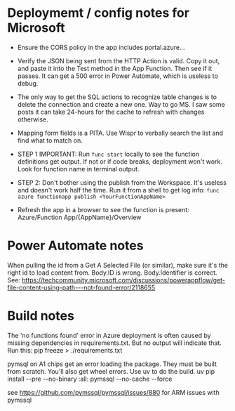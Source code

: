 # Deploymemt / config notes for Microsoft
- Ensure the CORS policy in the app includes portal.azure...
- Verify the JSON being sent from the HTTP Action is valid. Copy it out, and paste it into the Test method in the App Function. Then see if it passes. It can get a 500 error in Power Automate, which is useless to debug.
- The only way to get the SQL actions to recognize table changes is to delete the connection and create a new one. Way to go MS. I saw some posts it can take 24-hours for the cache to refresh with changes otherwise.
- Mapping form fields is a PITA. Use Wispr to verbally search the list and find what to match on.

- STEP 1 IMPORTANT: Run `func start` locally to see the function definitions get output. If not or if code breaks, deployment won't work.
Look for function name in terminal output.
- STEP 2: Don't bother using the publish from the Workspace. It's useless and doesn't work half the time. Run it from a shell
to get log info: `func azure functionapp publish <YourFunctionAppName>`
- Refresh the app in a browser to see the function is present: Azure/Function App/{AppName}/Overview

# Power Automate notes
When pulling the id from a Get A Selected File (or similar), make sure it's the right id to load content from.
Body.ID is wrong. Body.Identifier is correct.
See: https://techcommunity.microsoft.com/discussions/powerappflow/get-file-content-using-path---not-found-error/2118655

# Build notes
The 'no functions found' error in Azure deployment is often caused by missing dependencies in requirements.txt. But no output will indicate that.
Run this: pip freeze > ./requirements.txt 

pymsql on A1 chips get an error loading the package. They must be built from scratch. You'll also get wheel errors. Use uv to do the build.
uv pip install --pre --no-binary :all: pymssql --no-cache --force

see https://github.com/pymssql/pymssql/issues/880 for ARM issues with pymssql